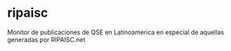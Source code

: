 # ripaisc
Monitor de publicaciones de QSE en Latinoamerica en especial de aquellas generadas por RIPAISC.net

